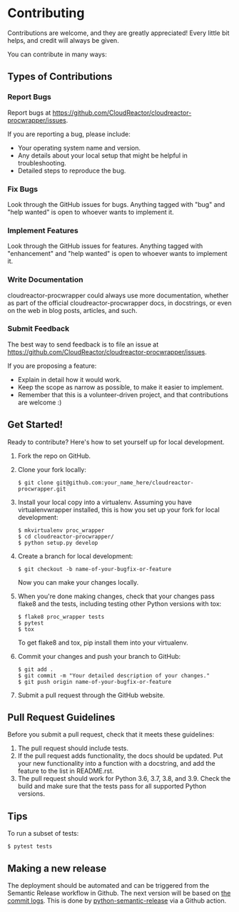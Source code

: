 # Contributing

Contributions are welcome, and they are greatly appreciated! Every little bit helps, and credit will always be given.

You can contribute in many ways:

## Types of Contributions

### Report Bugs

Report bugs at <https://github.com/CloudReactor/cloudreactor-procwrapper/issues>.

If you are reporting a bug, please include:

-   Your operating system name and version.
-   Any details about your local setup that might be helpful in troubleshooting.
-   Detailed steps to reproduce the bug.

### Fix Bugs

Look through the GitHub issues for bugs. Anything tagged with "bug" and "help wanted" is open to whoever wants to implement it.

### Implement Features

Look through the GitHub issues for features. Anything tagged with "enhancement" and "help wanted" is open to whoever wants to implement it.

### Write Documentation

cloudreactor-procwrapper could always use more documentation, whether as part of the official cloudreactor-procwrapper docs, in docstrings, or even on the web in blog posts, articles, and such.

### Submit Feedback

The best way to send feedback is to file an issue at <https://github.com/CloudReactor/cloudreactor-procwrapper/issues>.

If you are proposing a feature:

-   Explain in detail how it would work.
-   Keep the scope as narrow as possible, to make it easier to implement.
-   Remember that this is a volunteer-driven project, and that contributions are welcome :)

## Get Started!

Ready to contribute? Here's how to set yourself up for local development.

1.  Fork the repo on GitHub.

2.  Clone your fork locally:

    ```shell
    $ git clone git@github.com:your_name_here/cloudreactor-procwrapper.git
    ```

3.  Install your local copy into a virtualenv. Assuming you have virtualenvwrapper installed, this is how you set up your fork for local development:

    ```shell
    $ mkvirtualenv proc_wrapper
    $ cd cloudreactor-procwrapper/
    $ python setup.py develop
    ```

4.  Create a branch for local development:

    ```shell
    $ git checkout -b name-of-your-bugfix-or-feature
    ```

    Now you can make your changes locally.

5.  When you're done making changes, check that your changes pass flake8 and the tests, including testing other Python versions with tox:

    ```shell
    $ flake8 proc_wrapper tests
    $ pytest
    $ tox
    ```

    To get flake8 and tox, pip install them into your virtualenv.

6.  Commit your changes and push your branch to GitHub:

    ```shell
    $ git add .
    $ git commit -m "Your detailed description of your changes."
    $ git push origin name-of-your-bugfix-or-feature
    ```

7.  Submit a pull request through the GitHub website.

## Pull Request Guidelines

Before you submit a pull request, check that it meets these guidelines:

1.  The pull request should include tests.
2.  If the pull request adds functionality, the docs should be updated. Put your new functionality into a function with a docstring, and add the feature to the list in README.rst.
3.  The pull request should work for Python 3.6, 3.7, 3.8, and 3.9. Check the build and make sure that the tests pass for all supported Python versions.

## Tips

To run a subset of tests:

```shell
$ pytest tests
```

## Making a new release

The deployment should be automated and can be triggered from the Semantic Release workflow in Github. The next version will be based on [the commit logs](https://python-semantic-release.readthedocs.io/en/latest/commit-log-parsing.html#commit-log-parsing). This is done by [python-semantic-release](https://python-semantic-release.readthedocs.io/en/latest/index.html) via a Github action.

